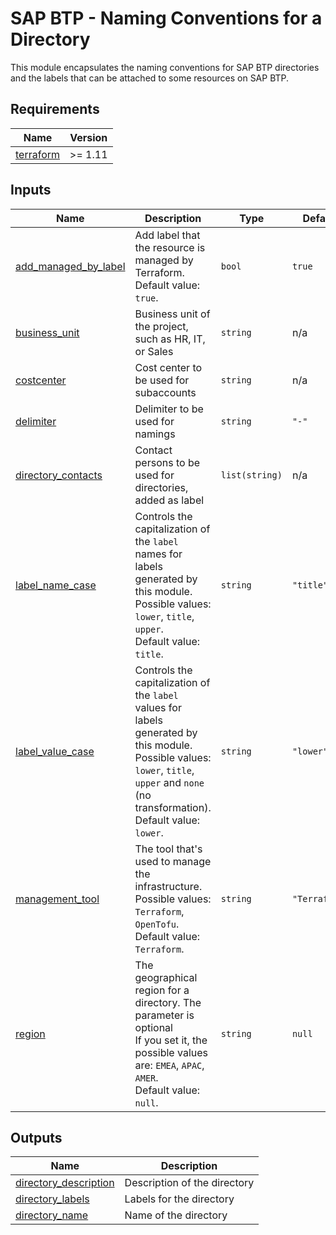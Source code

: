 # SAP BTP - Naming Conventions for a Directory

This module encapsulates the naming conventions for SAP BTP directories and the labels that can be attached to some resources on SAP BTP.

## Requirements

| Name | Version |
|------|---------|
| <a name="requirement_terraform"></a> [terraform](#requirement\_terraform) | >= 1.11 |

## Inputs

| Name | Description | Type | Default | Required |
|------|-------------|------|---------|:--------:|
| <a name="input_add_managed_by_label"></a> [add\_managed\_by\_label](#input\_add\_managed\_by\_label) | Add label that the resource is managed by Terraform.<br/>Default value: `true`. | `bool` | `true` | no |
| <a name="input_business_unit"></a> [business\_unit](#input\_business\_unit) | Business unit of the project, such as HR, IT, or Sales | `string` | n/a | yes |
| <a name="input_costcenter"></a> [costcenter](#input\_costcenter) | Cost center to be used for subaccounts | `string` | n/a | yes |
| <a name="input_delimiter"></a> [delimiter](#input\_delimiter) | Delimiter to be used for namings | `string` | `"-"` | no |
| <a name="input_directory_contacts"></a> [directory\_contacts](#input\_directory\_contacts) | Contact persons to be used for directories, added as label | `list(string)` | n/a | yes |
| <a name="input_label_name_case"></a> [label\_name\_case](#input\_label\_name\_case) | Controls the capitalization of the `label` names for labels generated by this module.<br/>Possible values: `lower`, `title`, `upper`.<br/>Default value: `title`. | `string` | `"title"` | no |
| <a name="input_label_value_case"></a> [label\_value\_case](#input\_label\_value\_case) | Controls the capitalization of the `label` values for labels generated by this module.<br/>Possible values: `lower`, `title`, `upper` and `none` (no transformation).<br/>Default value: `lower`. | `string` | `"lower"` | no |
| <a name="input_management_tool"></a> [management\_tool](#input\_management\_tool) | The tool that's used to manage the infrastructure.<br/>Possible values: `Terraform`, `OpenTofu`.<br/>Default value: `Terraform`. | `string` | `"Terraform"` | no |
| <a name="input_region"></a> [region](#input\_region) | The geographical region for a directory. The parameter is optional<br/>If you set it, the possible values are: `EMEA`, `APAC`, `AMER`.<br/>Default value: `null`. | `string` | `null` | no |

## Outputs

| Name | Description |
|------|-------------|
| <a name="output_directory_description"></a> [directory\_description](#output\_directory\_description) | Description of the directory |
| <a name="output_directory_labels"></a> [directory\_labels](#output\_directory\_labels) | Labels for the directory |
| <a name="output_directory_name"></a> [directory\_name](#output\_directory\_name) | Name of the directory |
